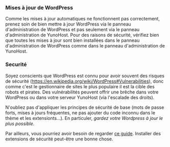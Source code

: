 ### Mises à jour de WordPress

Comme les mises à jour automatiques ne fonctionnent pas correctement, prenez soin de bien mettre à jour WordPress via le panneau d'administration de WordPress et pas seulement via le panneau d'administration de YunoHost. Pour des raisons de sécurité, vérifiez bien que toutes les mises à jour sont bien installées dans le panneau d'administration de WordPress comme dans le panneau d'administration de YunoHost.

### Securité

Soyez conscients que WordPress est connu pour avoir souvent des risques de sécurité (https://en.wikipedia.org/wiki/WordPress#Vulnerabilities), donc comme c'est le gestionnaire de sites le plus populaire il est la cible des robots et pirates.
Des vulnérabilités peuvent offrir une brêche dans votre WordPress ou dans votre serveur YunoHost (via l'escalade des droits).

N'oubliez pas d'appliquer les principes de sécurité de base (mots de passe forts, mises à jours fréquentes, ne pas ajouter du code inconnu dans le thème et les extensionts…). En particuler, *gardez votre Wordpress à jour le plus possible*.

Par ailleurs, vous pourriez avoir besoin de regarder [ce guide](https://wordpress.org/support/article/hardening-wordpress/). Installer des extensions de sécurité peut-être une bonne chose.
